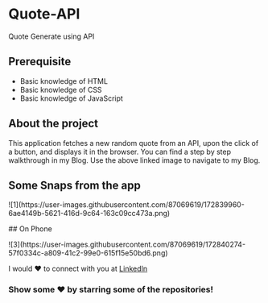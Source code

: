 # Quote-API
Quote Generate using API

## Prerequisite
- Basic knowledge of HTML
- Basic knowledge of CSS
- Basic knowledge of JavaScript

## About the project
This application fetches a new random quote from an API, upon the click of a button, and displays it in the browser. You can find a step by step walkthrough in my Blog. Use the above linked image to navigate to my Blog.

## Some Snaps from the app
<p>
![1](https://user-images.githubusercontent.com/87069619/172839960-6ae4149b-5621-416d-9c64-163c09cc473a.png)

</p>
<p>
 ## On Phone
 <p>
![3](https://user-images.githubusercontent.com/87069619/172840274-57f0334c-a809-41c2-99e0-615f15e50bd6.png)

</p>

I would ❤ to connect with you at <a href="https://www.linkedin.com/in/vyomrana/">LinkedIn</a>

 ### Show some ❤️ by starring some of the repositories!
